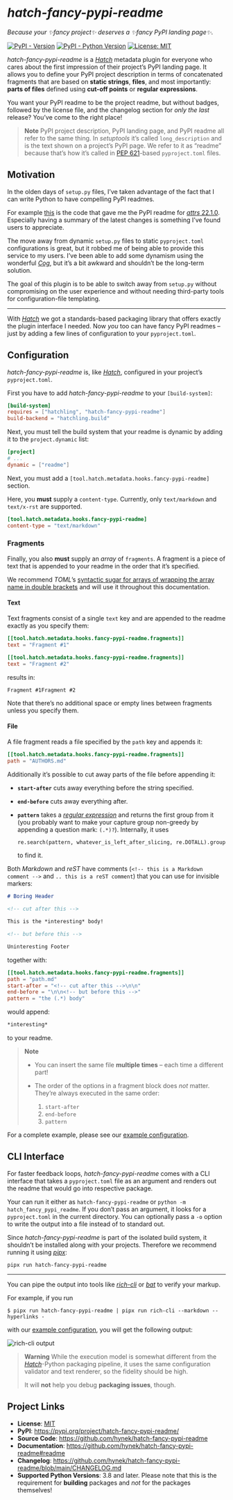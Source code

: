 # *hatch-fancy-pypi-readme*

*Because your ✨fancy project✨ deserves a ✨fancy PyPI landing page✨.*

[![PyPI - Version](https://img.shields.io/pypi/v/hatch-fancy-pypi-readme.svg)](https://pypi.org/project/hatch-fancy-pypi-readme)
[![PyPI - Python Version](https://img.shields.io/pypi/pyversions/hatch-fancy-pypi-readme.svg)](https://pypi.org/project/hatch-fancy-pypi-readme)
[![License: MIT](https://img.shields.io/badge/license-MIT-C06524)](https://github.com/hynek/hatch-fancy-pypi-readme/blob/main/LICENSE.txt)

*hatch-fancy-pypi-readme* is a [*Hatch*] metadata plugin for everyone who cares about the first impression of their project’s PyPI landing page.
It allows you to define your PyPI project description in terms of concatenated fragments that are based on **static strings**, **files**, and most importantly:
**parts of files** defined using **cut-off points** or **regular expressions**.


You want your PyPI readme to be the project readme, but without badges, followed by the license file, and the changelog section for *only the last* release?
You’ve come to the right place!

> **Note**
> PyPI project description, PyPI landing page, and PyPI readme all refer to the same thing.
> In *setuptools* it’s called `long_description` and is the text shown on a project’s PyPI page.
> We refer to it as “readme” because that’s how it’s called in [PEP 621](https://peps.python.org/pep-0621/)-based `pyproject.toml` files.


## Motivation

In the olden days of `setup.py` files, I’ve taken advantage of the fact that I can write Python to have compelling PyPI readmes.

For example [this](https://github.com/python-attrs/attrs/blob/b3dfebe2e10b44437c4f97d788fb5220d790efd0/setup.py#L110-L124) is the code that gave me the PyPI readme for [*attrs* 22.1.0](https://pypi.org/project/attrs/22.1.0/).
Especially having a summary of the latest changes is something I’ve found users to appreciate.

The move away from dynamic `setup.py` files to static `pyproject.toml` configurations is great, but it robbed me of being able to provide this service to my users.
I’ve been able to add some dynamism using the wonderful [*Cog*](https://nedbatchelder.com/code/cog/), but it’s a bit awkward and shouldn’t be the long-term solution.

The goal of this plugin is to be able to switch away from `setup.py` without compromising on the user experience and without needing third-party tools for configuration-file templating.

---

With [*Hatch*] we got a standards-based packaging library that offers exactly the plugin interface I needed.
Now *you* too can have fancy PyPI readmes – just by adding a few lines of configuration to your `pyproject.toml`.

<!-- start docs -->

## Configuration

*hatch-fancy-pypi-readme* is, like [*Hatch*], configured in your project’s `pyproject.toml`.

First you have to add *hatch-fancy-pypi-readme* to your `[build-system]`:

```toml
[build-system]
requires = ["hatchling", "hatch-fancy-pypi-readme"]
build-backend = "hatchling.build"
```

Next, you must tell the build system that your readme is dynamic by adding it to the `project.dynamic` list:

```toml
[project]
# ...
dynamic = ["readme"]
```

Next, you must add a `[tool.hatch.metadata.hooks.fancy-pypi-readme]` section.

Here, you **must** supply a `content-type`.
Currently, only `text/markdown` and `text/x-rst` are supported.

```toml
[tool.hatch.metadata.hooks.fancy-pypi-readme]
content-type = "text/markdown"
```


### Fragments

Finally, you also **must** supply an *array* of `fragments`.
A fragment is a piece of text that is appended to your readme in the order that it’s specified.

We recommend *TOML*’s [syntactic sugar for arrays of wrapping the array name in double brackets](https://toml.io/en/v1.0.0#array-of-tables) and will use it throughout this documentation.


#### Text

Text fragments consist of a single `text` key and are appended to the readme exactly as you specify them:

```toml
[[tool.hatch.metadata.hooks.fancy-pypi-readme.fragments]]
text = "Fragment #1"

[[tool.hatch.metadata.hooks.fancy-pypi-readme.fragments]]
text = "Fragment #2"
```

results in:

```
Fragment #1Fragment #2
```

Note that there’s no additional space or empty lines between fragments unless you specify them.


#### File

A file fragment reads a file specified by the `path` key and appends it:

```toml
[[tool.hatch.metadata.hooks.fancy-pypi-readme.fragments]]
path = "AUTHORS.md"
```

Additionally it’s possible to cut away parts of the file before appending it:

- **`start-after`** cuts away everything before the string specified.
- **`end-before`** cuts away everything after.
- **`pattern`** takes a [*regular expression*](https://docs.python.org/3/library/re.html) and returns the first group from it (you probably want to make your capture group non-greedy by appending a question mark: `(.*)?`).
  Internally, it uses

  ```python
  re.search(pattern, whatever_is_left_after_slicing, re.DOTALL).group(1)
  ```

  to find it.

Both *Markdown* and *reST* have comments (`<!-- this is a Markdown comment -->` and `.. this is a reST comment`) that you can use for invisible markers:

```markdown
# Boring Header

<!-- cut after this -->

This is the *interesting* body!

<!-- but before this -->

Uninteresting Footer
```

together with:

```toml
[[tool.hatch.metadata.hooks.fancy-pypi-readme.fragments]]
path = "path.md"
start-after = "<!-- cut after this -->\n\n"
end-before = "\n\n<!-- but before this -->"
pattern = "the (.*) body"
```

would append:

```markdown
*interesting*
```

to your readme.

> **Note**
>
> - You can insert the same file **multiple times** – each time a different part!
> - The order of the options in a fragment block does *not* matter.
>   They’re always executed in the same order:
>
>   1. `start-after`
>   2. `end-before`
>   3. `pattern`

For a complete example, please see our [example configuration][example-config].


## CLI Interface

For faster feedback loops, *hatch-fancy-pypi-readme* comes with a CLI interface that takes a `pyproject.toml` file as an argument and renders out the readme that would go into respective package.

Your can run it either as `hatch-fancy-pypi-readme` or `python -m hatch_fancy_pypi_readme`.
If you don’t pass an argument, it looks for a `pyproject.toml` in the current directory.
You can optionally pass a `-o` option to write the output into a file instead of to standard out.

Since *hatch-fancy-pypi-readme* is part of the isolated build system, it shouldn’t be installed along with your projects.
Therefore we recommend running it using [*pipx*](https://pypa.github.io/pipx/):


```shell
pipx run hatch-fancy-pypi-readme
```

---

You can pipe the output into tools like [*rich-cli*](https://github.com/Textualize/rich-cli#markdown) or [*bat*](https://github.com/sharkdp/bat) to verify your markup.

For example, if you run

```shell
$ pipx run hatch-fancy-pypi-readme | pipx run rich-cli --markdown --hyperlinks -
```

with our [example configuration][example-config], you will get the following output:

![rich-cli output](https://raw.githubusercontent.com/hynek/hatch-fancy-pypi-readme/main/rich-cli-out.svg)

> **Warning**
> While the execution model is somewhat different from the [*Hatch*]-Python packaging pipeline, it uses the same configuration validator and text renderer, so the fidelity should be high.
>
> It will **not** help you debug **packaging issues**, though.

<!-- end docs -->

## Project Links

- **License**: [MIT](https://choosealicense.com/licenses/mit/)
- **PyPI**: https://pypi.org/project/hatch-fancy-pypi-readme/
- **Source Code**: https://github.com/hynek/hatch-fancy-pypi-readme
- **Documentation**:  https://github.com/hynek/hatch-fancy-pypi-readme#readme
- **Changelog**: https://github.com/hynek/hatch-fancy-pypi-readme/blob/main/CHANGELOG.md
- **Supported Python Versions**: 3.8 and later.
  Please note that this is the requirement for **building** packages and *not* for the packages themselves!

[example-config]: https://github.com/hynek/hatch-fancy-pypi-readme/blob/main/tests/example_pyproject.toml
[*Hatch*]: https://hatch.pypa.io/
